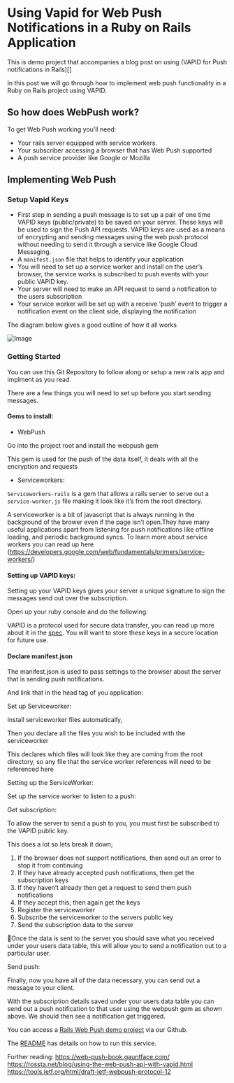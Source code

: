 # Using Vapid for Web Push Notifications in a Ruby on Rails Application

This is demo project that accompanies a blog post on using (VAPID for Push notifications in Rails)[]


In this post we will go through how to implement web push functionality in a Ruby on Rails project using VAPID.

## So how does WebPush work?
To get Web Push working you’ll need:
- Your rails server equipped with service workers.
- Your subscriber accessing a browser that has Web Push supported
- A push service provider like Google or Mozilla

## Implementing Web Push

### Setup Vapid Keys
- First step in sending a push message is to set up a pair of one time VAPID keys (public/private) to be saved on your server. These keys will be used to sign the Push API requests. VAPID keys are used as a means of encrypting and sending messages using the web push protocol without needing to send it through a service like Google Cloud Messaging.
- A `manifest.json` file that helps to identify your application 
- You will need to set up a service worker and install on the user’s browser, the service works is subscribed to push events with your public VAPID key.
- Your server will need to make an API request to send a notification to the users subscription
- Your service worker will be set up with a receive ‘push’ event to trigger a notification event on the client side, displaying the notification

The diagram below gives a good outline of how it all works



![Image](https://www.w3.org/TR/push-api/sequence_diagram.png)

### Getting Started

You can use this Git Repository to follow along or setup a new rails app and implment as you read.

There are a few things you will need to set up before you start sending messages.

#### Gems to install:

- WebPush

Go into the project root and install the webpush gem

<script src="https://gist.github.com/lachlanagnew/f5f6c01ee5955c941f46ab3065256a01.js"></script>


This gem is used for the push of the data itself, it deals with all the encryption and requests
	
- Serviceworkers:

<script src="https://gist.github.com/lachlanagnew/cb2ba9513b63f195bb59ce8cb6c8700c.js"></script>

`Serviceworkers-rails` is a gem that allows a rails server to serve out a `service-worker.js` file making it look like it’s from the root directory.

A serviceworker is a bit of javascript that is always running in the background of the brower even if the page isn’t open.They have many useful applications apart from listening for push notifications like offline loading, and periodic background syncs.
To learn more about service workers you can read up here (https://developers.google.com/web/fundamentals/primers/service-workers/)



#### Setting up VAPID keys:

Setting up your VAPID keys gives your server a unique signature to sign the messages send out over the subscription.

Open up your ruby console and do the following:

<script src="https://gist.github.com/lachlanagnew/8008a0cc5ccc3011719019f958b95e83.js"></script>

VAPID is a protocol used for secure data transfer, you can read up more about it in the [spec](https://tools.ietf.org/html/draft-ietf-webpush-vapid-01).
You will want to store these keys in a secure location for future use.

#### Declare manifest.json

The manifest.json is used to pass settings to the browser about the server that is sending push notifications.

<script src="https://gist.github.com/lachlanagnew/a5c2169c41e921414deb9f3160d1171d.js"></script>

And link that in the head tag of you application:
<script src="https://gist.github.com/lachlanagnew/dddc600e2b0eb73ffbc70327714c97f7.js"></script>	


Set up Serviceworker:

Install serviceworker files automatically,

<script src="https://gist.github.com/lachlanagnew/d5311b1ca46d714678d1abbdb304e992.js"></script>
	
Then you declare all the files you wish to be included with the serviceworker

<script src="https://gist.github.com/lachlanagnew/ba462f4f9122033d085e24cf15aa081d.js"></script>

This declares which files will look like they are coming from the root directory, so any file that the service worker references will need to be referenced here

Setting up the ServiceWorker:
	
Set up the service worker to listen to a push:


<script src="https://gist.github.com/lachlanagnew/9386c0151d3ce486cdf008d97f6451a9.js"></script>

Get subscription:

To allow the server to send a push to you, you must first be subscribed to the VAPID public key.

<script src="https://gist.github.com/lachlanagnew/30759d6d1936c80875ab9a8a334816fa.js"></script>

This does a lot so lets break it down;

1. If the browser does not support notifications, then send out an error to stop it from continuing
1. If they have already accepted push notifications, then get the subscription keys 
1. If they haven’t already then get a request to send them push notifications
1. If they accept this, then again get the keys
1. Register the serviceworker
1. Subscribe the serviceworker to the servers public key
1. Send the subscription data to the server

Once the data is sent to the server you should save what you received under your users data table, this will allow you to send a notification out to a particular user.

Send push:

Finally, now you have all of the data necessary, you can send out a message to your client.

<script src="https://gist.github.com/lachlanagnew/4baa96de9df0233e7b298aedb166d0ab.js"></script>

With the subscription details saved under your users data table you can send out a push notification to that user using the webpush gem as shown above.
We should then see a notification get triggered. 

You can access a [Rails Web Push demo project](https://github.com/seedtech/rails-webpush-demo) via our Github.

The [README](rails-webpush-demo/README.md) has details on how to run this service.

Further reading:
https://web-push-book.gauntface.com/
https://rossta.net/blog/using-the-web-push-api-with-vapid.html
https://tools.ietf.org/html/draft-ietf-webpush-protocol-12








 
